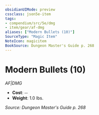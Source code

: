 ```yaml
---
obsidianUIMode: preview
cssclass: json5e-item
tags:
- compendium/src/5e/dmg
- item/gear/af-dmg
aliases: ["Modern Bullets (10)"]
SourceType: "Magic Item"
NoteIcon: magicitem
BookSource: Dungeon Master's Guide p. 268
---
```

# Modern Bullets (10)
*AF|DMG*  

- **Cost**: ⏤
- **Weight**: 1.0 lbs.

*Source: Dungeon Master's Guide p. 268*